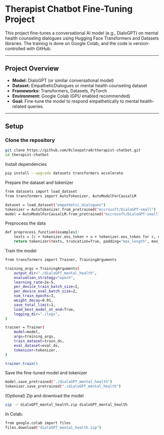# Therapist Chatbot Fine-Tuning Project

This project fine-tunes a conversational AI model (e.g., DialoGPT) on mental health counseling dialogues using Hugging Face Transformers and Datasets libraries. The training is done on Google Colab, and the code is version-controlled with GitHub.

---

## Project Overview

- **Model:** DialoGPT (or similar conversational model)
- **Dataset:** EmpatheticDialogues or mental health counseling dataset
- **Frameworks:** Transformers, Datasets, PyTorch
- **Environment:** Google Colab (GPU enabled recommended)
- **Goal:** Fine-tune the model to respond empathetically to mental health-related queries.

---

## Setup

### Clone the repository

```bash
git clone https://github.com/0cleopatra0/therapist-chatbot.git
cd therapist-chatbot
```
Install dependencies
```bash
pip install --upgrade datasets transformers accelerate
```
Prepare the dataset and tokenizer
```bash
from datasets import load_dataset
from transformers import AutoTokenizer, AutoModelForCausalLM

dataset = load_dataset("empathetic_dialogues")
tokenizer = AutoTokenizer.from_pretrained("microsoft/DialoGPT-small")
model = AutoModelForCausalLM.from_pretrained("microsoft/DialoGPT-small")

```
Preprocess the data
```bash
def preprocess_function(examples):
    texts = [c + tokenizer.eos_token + u + tokenizer.eos_token for c, u in zip(examples["context"], examples["utterance"])]
    return tokenizer(texts, truncation=True, padding="max_length", max_length=512)

```
Train the model
```bash
from transformers import Trainer, TrainingArguments

training_args = TrainingArguments(
    output_dir="./dialoGPT_mental_health",
    evaluation_strategy="epoch",
    learning_rate=2e-5,
    per_device_train_batch_size=2,
    per_device_eval_batch_size=2,
    num_train_epochs=3,
    weight_decay=0.01,
    save_total_limit=1,
    load_best_model_at_end=True,
    logging_dir="./logs",
)

trainer = Trainer(
    model=model,
    args=training_args,
    train_dataset=train_ds,
    eval_dataset=eval_ds,
    tokenizer=tokenizer,
)

trainer.train()

```

Save the fine-tuned model and tokenizer
```bash
model.save_pretrained("./dialoGPT_mental_health")
tokenizer.save_pretrained("./dialoGPT_mental_health")

```
(Optional) Zip and download the model
```bash
zip -r dialoGPT_mental_health.zip dialoGPT_mental_health
```
In Colab:
```bash
from google.colab import files
files.download("dialoGPT_mental_health.zip")

```

